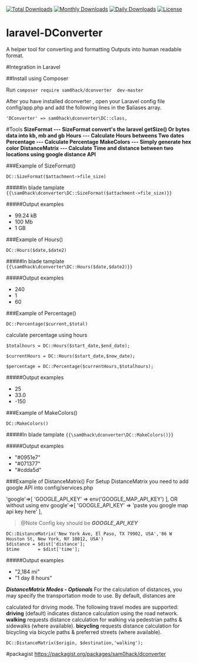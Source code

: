 [![Total Downloads](https://poser.pugx.org/sam0hack/dconverter/downloads)](https://packagist.org/packages/sam0hack/dconverter)
[![Monthly Downloads](https://poser.pugx.org/sam0hack/dconverter/d/monthly)](https://packagist.org/packages/sam0hack/dconverter)
[![Daily Downloads](https://poser.pugx.org/sam0hack/dconverter/d/daily)](https://packagist.org/packages/sam0hack/dconverter)
[![License](https://poser.pugx.org/sam0hack/dconverter/license)](https://packagist.org/packages/sam0hack/dconverter)
# laravel-DConverter
A helper tool for converting and formatting Outputs into human readable format.

#Integration in Laravel

##Install using Composer

Run `composer require sam0hack/dconverter  dev-master`

After you have installed dconverter , open your Laravel config file config/app.php and add the following lines in the $aliases array.

`'DConverter' => sam0hack\dconverter\DC::class,`

#Tools
**SizeFormat --- SizeFormat convert's the laravel getSize() Or bytes data into kb, mb and gb**
**Hours        --- Calculate Hours betweens Two dates**
**Percentage --- Calculate Percentage**
 **MakeColors --- Simply generate hex color**
**DistanceMatrix --- Calculate Time and distance between two locations using google distance API**

###Example of SizeFormat()

`DC::SizeFormat($attachment->file_size)`

#####In blade tamplate
`{{\sam0hack\dconverter\DC::SizeFormat($attachment->file_size)}}`

#####Output examples
* 99.24 kB
* 100 Mb
* 1 GB

###Example of Hours()

`DC::Hours($date,$date2)`

#####In blade tamplate
`{{\sam0hack\dconverter\DC::Hours($date,$date2)}}`

#####Output examples
* 240
* 1
* 60



###Example of Percentage()


    DC::Percentage($current,$total)

 calculate percentage using hours

    $totalhours = DC::Hours($start_date,$end_date);
    
    $currentHours = DC::Hours($start_date,$now_date);
    
    $percentage = DC::Percentage($currentHours,$totalhours);

#####Output examples
* 25
* 33.0
* -150


###Example of MakeColors()

`DC::MakeColors()`

#####In blade tamplate
`{{\sam0hack\dconverter\DC::MakeColors()}}`

#####Output examples
* "#0951e7"
* "#071377"
* "#cdda5d"


###Example of DistanceMatrix()
For Setup DistanceMatrix you need to add google API into config/services.php

'google'=>[
      'GOOGLE_API_KEY' => env('GOOGLE_MAP_API_KEY')
    ],
    OR without using env
 google'=>[
      'GOOGLE_API_KEY' => 'paste you google map api key here'
    ],   

> @Note Config key should be ***GOOGLE_API_KEY***

    DC::DistanceMatrix('New York Ave, El Paso, TX 79902, USA','86 W Houston St, New York, NY 10012, USA')
    $distance = $dist['distance'];
    $time	    = $dist['time'];

#####Output examples
* "2,184 mi"
*  "1 day 8 hours"

***DistanceMatrix Modes - Optionals***
For the calculation of distances, you may specify the transportation mode to use. By default, distances are 

 calculated for driving mode. The following travel modes are supported:
**driving** (default) indicates distance calculation using the road network.
**walking** requests distance calculation for walking via pedestrian paths & sidewalks (where available).
**bicycling** requests distance calculation for bicycling via bicycle paths & preferred streets (where available).

 

    DC::DistanceMatrix($origin, $destination,'walking');


#packagist
https://packagist.org/packages/sam0hack/dconverter



